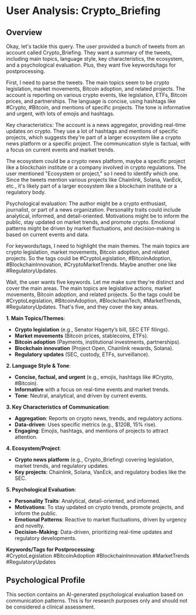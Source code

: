 # User Analysis: Crypto_Briefing

## Overview

<think>
Okay, let's tackle this query. The user provided a bunch of tweets from an account called Crypto_Briefing. They want a summary of the tweets, including main topics, language style, key characteristics, the ecosystem, and a psychological evaluation. Plus, they want five keywords/tags for postprocessing.

First, I need to parse the tweets. The main topics seem to be crypto legislation, market movements, Bitcoin adoption, and related projects. The account is reporting on various crypto events, like legislation, ETFs, Bitcoin prices, and partnerships. The language is concise, using hashtags like #Crypto, #Bitcoin, and mentions of specific projects. The tone is informative and urgent, with lots of emojis and hashtags.

Key characteristics: The account is a news aggregator, providing real-time updates on crypto. They use a lot of hashtags and mentions of specific projects, which suggests they're part of a larger ecosystem like a crypto news platform or a specific project. The communication style is factual, with a focus on current events and market trends.

The ecosystem could be a crypto news platform, maybe a specific project like a blockchain institute or a company involved in crypto regulations. The user mentioned "Ecosystem or project," so I need to identify which one. Since the tweets mention various projects like Chainlink, Solana, VanEck, etc., it's likely part of a larger ecosystem like a blockchain institute or a regulatory body.

Psychological evaluation: The author might be a crypto enthusiast, journalist, or part of a news organization. Personality traits could include analytical, informed, and detail-oriented. Motivations might be to inform the public, stay updated on market trends, and promote crypto. Emotional patterns might be driven by market fluctuations, and decision-making is based on current events and data.

For keywords/tags, I need to highlight the main themes. The main topics are crypto legislation, market movements, Bitcoin adoption, and related projects. So the tags could be #CryptoLegislation, #BitcoinAdoption, #BlockchainInnovation, #CryptoMarketTrends. Maybe another one like #RegulatoryUpdates.

Wait, the user wants five keywords. Let me make sure they're distinct and cover the main areas. The main topics are legislative actions, market movements, Bitcoin adoption, and related projects. So the tags could be #CryptoLegislation, #BitcoinAdoption, #BlockchainTech, #MarketTrends, #RegulatoryUpdates. That's five, and they cover the key areas.
</think>

**1. Main Topics/Themes**:  
- **Crypto legislation** (e.g., Senator Hagerty’s bill, SEC ETF filings).  
- **Market movements** (Bitcoin prices, stablecoins, ETFs).  
- **Bitcoin adoption** (Payments, institutional investments, partnerships).  
- **Blockchain innovation** (Project Open, Chainlink rewards, Solana).  
- **Regulatory updates** (SEC, custody, ETFs, surveillance).  

**2. Language Style & Tone**:  
- **Concise, factual, and urgent** (e.g., emojis, hashtags like #Crypto, #Bitcoin).  
- **Informative** with a focus on real-time events and market trends.  
- **Tone**: Neutral, analytical, and driven by current events.  

**3. Key Characteristics of Communication**:  
- **Aggregation**: Reports on crypto news, trends, and regulatory actions.  
- **Data-driven**: Uses specific metrics (e.g., $120B, 15% rise).  
- **Engaging**: Emojis, hashtags, and mentions of projects to attract attention.  

**4. Ecosystem/Project**:  
- **Crypto news platform** (e.g., Crypto_Briefing) covering legislation, market trends, and regulatory updates.  
- **Key projects**: Chainlink, Solana, VanEck, and regulatory bodies like the SEC.  

**5. Psychological Evaluation**:  
- **Personality Traits**: Analytical, detail-oriented, and informed.  
- **Motivations**: To stay updated on crypto trends, promote projects, and inform the public.  
- **Emotional Patterns**: Reactive to market fluctuations, driven by urgency and novelty.  
- **Decision-Making**: Data-driven, prioritizing real-time updates and regulatory developments.  

**Keywords/Tags for Postprocessing**:  
#CryptoLegislation #BitcoinAdoption #BlockchainInnovation #MarketTrends #RegulatoryUpdates

## Psychological Profile

This section contains an AI-generated psychological evaluation based on communication patterns. This is for research purposes only and should not be considered a clinical assessment.